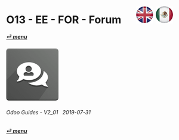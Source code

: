 # O13 - EE - FOR - Forum &nbsp;&nbsp;&nbsp;&nbsp; [![en-uk](/doc/img/en-uk_flag_button_small.png)](/en-uk/o13/ee/for/en-uk-o13-ee-for-forum-guides.md) [ ![es-mx](/doc/img/es-mx_flag_button_small.png)](/es-mx/o13/ee/for/es-mx-o13-ee-for-forum-guides.md)
#### [_&#x23CE; menu_](/es-mx/o13/ee/es-mx-o13-ee-guides-menu.md)  
### ![for](/doc/img/website_forum.png)
	
###### Odoo Guides - V2_01 &nbsp; 2019-07-31  
**[_&#x23CE; menu_](/es-mx/o13/ee/es-mx-o13-ee-guides-menu.md)**  
